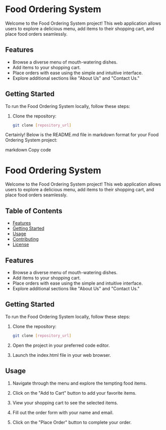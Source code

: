 # Food Ordering System

Welcome to the Food Ordering System project! This web application allows users to explore a delicious menu, add items to their shopping cart, and place food orders seamlessly.

## Features

- Browse a diverse menu of mouth-watering dishes.
- Add items to your shopping cart.
- Place orders with ease using the simple and intuitive interface.
- Explore additional sections like "About Us" and "Contact Us."

## Getting Started

To run the Food Ordering System locally, follow these steps:

1. Clone the repository:

   ```bash
   git clone [repository_url]
     ```

Certainly! Below is the README.md file in markdown format for your Food Ordering System project:

markdown
Copy code
# Food Ordering System

Welcome to the Food Ordering System project! This web application allows users to explore a delicious menu, add items to their shopping cart, and place food orders seamlessly.

## Table of Contents

- [Features](#features)
- [Getting Started](#getting-started)
- [Usage](#usage)
- [Contributing](#contributing)
- [License](#license)

## Features

- Browse a diverse menu of mouth-watering dishes.
- Add items to your shopping cart.
- Place orders with ease using the simple and intuitive interface.
- Explore additional sections like "About Us" and "Contact Us."

## Getting Started

To run the Food Ordering System locally, follow these steps:

1. Clone the repository:

   ```bash
   git clone [repository_url]
2. Open the project in your preferred code editor.

3. Launch the index.html file in your web browser.

## Usage
1. Navigate through the menu and explore the tempting food items.

2. Click on the "Add to Cart" button to add your favorite items.

3. View your shopping cart to see the selected items.

4. Fill out the order form with your name and email.

5. Click on the "Place Order" button to complete your order.
